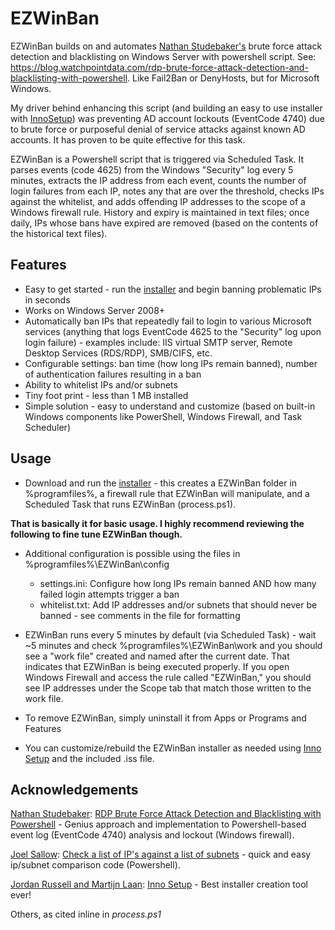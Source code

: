 # EZWinBan
EZWinBan builds on and automates [Nathan Studebaker's](https://blog.watchpointdata.com/author/nathan-studebaker) brute force attack detection and blacklisting on Windows Server with powershell script. See: https://blog.watchpointdata.com/rdp-brute-force-attack-detection-and-blacklisting-with-powershell. Like Fail2Ban or DenyHosts, but for Microsoft Windows.

My driver behind enhancing this script (and building an easy to use installer with [InnoSetup](http://www.jrsoftware.org/isinfo.php)) was preventing AD account lockouts (EventCode 4740) due to brute force or purposeful denial of service attacks against known AD accounts. It has proven to be quite effective for this task.

EZWinBan is a Powershell script that is triggered via Scheduled Task. It parses events (code 4625) from the Windows "Security" log every 5 minutes, extracts the IP address from each event, counts the number of login failures from each IP, notes any that are over the threshold, checks IPs against the whitelist, and adds offending IP addresses to the scope of a Windows firewall rule. History and expiry is maintained in text files; once daily, IPs whose bans have expired are removed (based on the contents of the historical text files).


## Features
* Easy to get started - run the [installer](https://github.com/neil-sabol/EZWinBan/releases/download/1.0.0/EZWinBan-Install.exe) and begin banning problematic IPs in seconds
* Works on Windows Server 2008+
* Automatically ban IPs that repeatedly fail to login to various Microsoft services (anything that logs EventCode 4625 to the "Security" log upon login failure) - examples include: IIS virtual SMTP server, Remote Desktop Services (RDS/RDP), SMB/CIFS, etc.
* Configurable settings: ban time (how long IPs remain banned), number of authentication failures resulting in a ban
* Ability to whitelist IPs and/or subnets
* Tiny foot print - less than 1 MB installed
* Simple solution - easy to understand and customize (based on built-in Windows components like PowerShell, Windows Firewall, and Task Scheduler)


## Usage
* Download and run the [installer](https://github.com/neil-sabol/EZWinBan/releases/download/1.0.0/EZWinBan-Install.exe) - this creates a EZWinBan folder in %programfiles%, a firewall rule that EZWinBan will manipulate, and a Scheduled Task that runs EZWinBan (process.ps1).

**That is basically it for basic usage. I highly recommend reviewing the following to fine tune EZWinBan though.**

* Additional configuration is possible using the files in %programfiles%\EZWinBan\config
     * settings.ini: Configure how long IPs remain banned AND how many failed login attempts trigger a ban
     * whitelist.txt: Add IP addresses and/or subnets that should never be banned - see comments in the file for formatting
   
* EZWinBan runs every 5 minutes by default (via Scheduled Task) - wait ~5 minutes and check %programfiles%\EZWinBan\work and you should see a "work file" created and named after the current date. That indicates that EZWinBan is being executed properly. If you open Windows Firewall and access the rule called "EZWinBan," you should see IP addresses under the Scope tab that match those written to the work file.

* To remove EZWinBan, simply uninstall it from Apps or Programs and Features

* You can customize/rebuild the EZWinBan installer as needed using [Inno Setup](http://www.jrsoftware.org/) and the included .iss file.


## Acknowledgements
[Nathan Studebaker](https://blog.watchpointdata.com/author/nathan-studebaker): [RDP Brute Force Attack Detection and Blacklisting with Powershell](https://blog.watchpointdata.com/rdp-brute-force-attack-detection-and-blacklisting-with-powershell) - Genius approach and implementation to Powershell-based event log (EventCode 4740) analysis and lockout (Windows firewall).

[Joel Sallow](https://www.reddit.com/user/Ta11ow/): [Check a list of IP's against a list of subnets](https://www.reddit.com/r/PowerShell/comments/8u14wl/check_a_list_of_ips_against_a_list_of_subnets/) - quick and easy ip/subnet comparison code (Powershell).

[Jordan Russell and Martijn Laan](http://www.jrsoftware.org/isinfo.php): [Inno Setup](http://www.jrsoftware.org/) - Best installer creation tool ever!

Others, as cited inline in *process.ps1*


